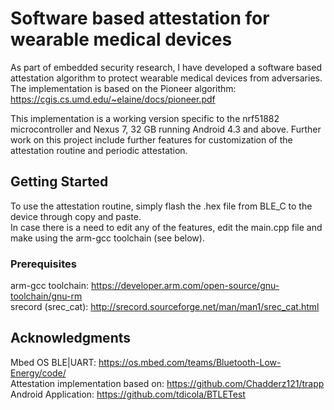 # Software based attestation for wearable medical devices
As part of embedded security research, I have developed a software based attestation algorithm to protect wearable 
medical devices from adversaries. The implementation is based on the Pioneer algorithm: https://cgis.cs.umd.edu/~elaine/docs/pioneer.pdf

This implementation is a working version specific to the nrf51882 microcontroller and Nexus 7, 32 GB running Android 4.3 and above. Further work on this project include further features for customization of the attestation routine and periodic attestation.

## Getting Started
To use the attestation routine, simply flash the .hex file from BLE_C to the device through copy and paste. </br>
In case there is a need to edit any of the features, edit the main.cpp file and make using the arm-gcc toolchain (see below).

### Prerequisites
arm-gcc toolchain: https://developer.arm.com/open-source/gnu-toolchain/gnu-rm </br>
srecord (srec_cat): http://srecord.sourceforge.net/man/man1/srec_cat.html 

## Acknowledgments
Mbed OS BLE|UART: https://os.mbed.com/teams/Bluetooth-Low-Energy/code/ </br>
Attestation implementation based on: https://github.com/Chadderz121/trapp </br>
Android Application: https://github.com/tdicola/BTLETest </br>
